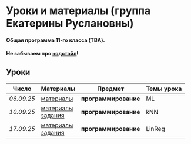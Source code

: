 # Уроки и материалы (группа Екатерины Руслановны)

#### Общая программа 11-го класса (TBA).
#### Не забываем про [кодстайл](https://github.com/KatiaKozlova/files/blob/main/57-10/codestyle.md)!
## Уроки



| **Число**  | **Материалы** | **Предмет** | **Темы урока** |
|------------|---------------|-------------|----------------|
| _06.09.25_ | [материалы](https://github.com/KatiaKozlova/files/blob/main/57-11/ml/06.09.2025.pdf) | **программирование** | ML |
| _10.09.25_ | [материалы](https://github.com/KatiaKozlova/files/blob/main/57-11/ml/06.09.2025.pdf)<br>[задания](https://github.com/KatiaKozlova/files/blob/main/57-11/ml/KNN.ipynb) | **программирование** | kNN |
| _17.09.25_ | [материалы](https://github.com/KatiaKozlova/files/blob/main/57-11/ml/17.09.2025.pdf)<br>[задания](https://github.com/KatiaKozlova/files/blob/main/57-11/ml/LinReg.ipynb) | **программирование** | LinReg |
